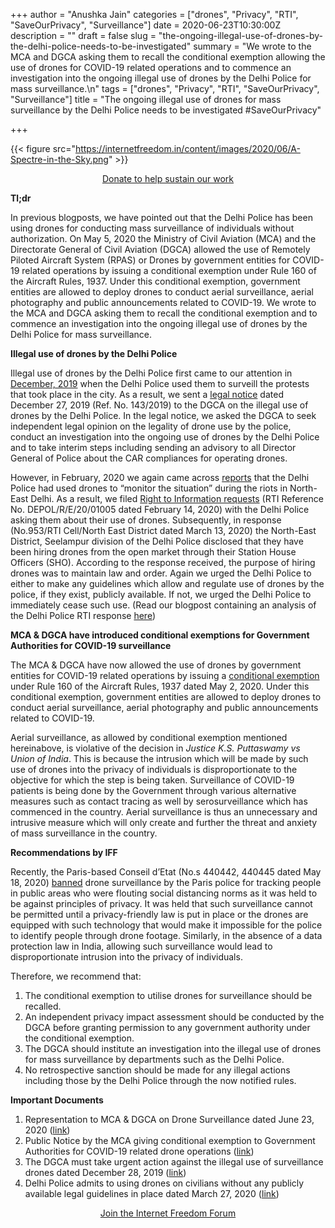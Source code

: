 +++
author = "Anushka Jain"
categories = ["drones", "Privacy", "RTI", "SaveOurPrivacy", "Surveillance"]
date = 2020-06-23T10:30:00Z
description = ""
draft = false
slug = "the-ongoing-illegal-use-of-drones-by-the-delhi-police-needs-to-be-investigated"
summary = "We wrote to the MCA and DGCA asking them to recall the conditional exemption allowing the use of drones for COVID-19 related operations and to commence an investigation into the ongoing illegal use of drones by the Delhi Police for mass surveillance.\n"
tags = ["drones", "Privacy", "RTI", "SaveOurPrivacy", "Surveillance"]
title = "The ongoing illegal use of drones for mass surveillance by the Delhi Police needs to be investigated #SaveOurPrivacy"

+++


{{< figure src="https://internetfreedom.in/content/images/2020/06/A-Spectre-in-the-Sky.png" >}}

<div style="text-align:center;">
    <a href="https://internetfreedom.in/donate/" class="button">Donate to help sustain our work</a>
</div>

**Tl;dr**

In previous blogposts, we have pointed out that the Delhi Police has been using drones for conducting mass surveillance of individuals without authorization. On May 5, 2020 the Ministry of Civil Aviation (MCA) and the Directorate General of Civil Aviation (DGCA) allowed the use of Remotely Piloted Aircraft System (RPAS) or Drones by government entities for COVID-19 related operations by issuing a conditional exemption under Rule 160 of the Aircraft Rules, 1937. Under this conditional exemption, government entities are allowed to deploy drones to conduct aerial surveillance, aerial photography and public announcements related to COVID-19. We wrote to the MCA and DGCA asking them to recall the conditional exemption and to commence an investigation into the ongoing illegal use of drones by the Delhi Police for mass surveillance.

**Illegal use of drones by the Delhi Police**

Illegal use of drones by the Delhi Police first came to our attention in [December, 2019](https://internetfreedom.in/its-a-bird-its-a-plane-oh-no-its-a-surveillance-drone-we-write-to-the-dgca-to-take-action/) when the Delhi Police used them to surveill the protests that took place in the city. As a result, we sent a [legal notice](https://drive.google.com/file/d/1DNZykY2-XH0Q6MYk_ywpMnffKor3hmX1/view) dated December 27, 2019 (Ref. No. 143/2019) to the DGCA on the illegal use of drones by the Delhi Police. In the legal notice, we asked the DGCA to seek independent legal opinion on the legality of drone use by the police, conduct an investigation into the ongoing use of drones by the Delhi Police and to take interim steps including sending an advisory to all Director General of Police about the CAR compliances for operating drones. 

However, in February, 2020 we again came across [reports](https://thewire.in/government/delhi-riots-police-special-commissioner) that the Delhi Police had used drones to “monitor the situation” during the riots in North-East Delhi. As a result, we filed [Right to Information requests](https://drive.google.com/file/d/1DN5_N9gqXgzMmm5P_qJ1KdO7yB1ueKvK/view) (RTI Reference No. DEPOL/R/E/20/01005 dated February 14, 2020) with the Delhi Police asking them about their use of drones. Subsequently, in response (No.953/RTI Cell/North East District dated March 13, 2020) the North-East District, Seelampur division of the Delhi Police disclosed that they have been hiring drones from the open market through their Station House Officers (SHO). According to the response received, the purpose of hiring drones was to maintain law and order. Again we urged the Delhi Police to either to make any guidelines which allow and regulate use of drones by the police, if they exist, publicly available. If not, we urged the Delhi Police to immediately cease such use. (Read our blogpost containing an analysis of the Delhi Police RTI response [here](https://internetfreedom.in/delhi-police-admits-to-using-drones/))

**MCA & DGCA have introduced conditional exemptions for Government Authorities for COVID-19 surveillance**

The MCA & DGCA have now allowed the use of drones by government entities for COVID-19 related operations by issuing a [conditional exemption](https://drive.google.com/file/d/1s4KH7cCSewr_gL_bqVjdH3L9MyUTNy9u/view?usp=sharing) under Rule 160 of the Aircraft Rules, 1937 dated May 2, 2020. Under this conditional exemption, government entities are allowed to deploy drones to conduct aerial surveillance, aerial photography and public announcements related to COVID-19.

Aerial surveillance, as allowed by conditional exemption mentioned hereinabove, is violative of the decision in _Justice K.S. Puttaswamy vs Union of India_. This is because the intrusion which will be made by such use of drones into the privacy of individuals is disproportionate to the objective for which the step is being taken. Surveillance of COVID-19 patients is being done by the Government through various alternative measures such as contact tracing as well by serosurveillance which has commenced in the country. Aerial surveillance is thus  an unnecessary and intrusive measure which will only create and further the threat and anxiety of mass surveillance in the country. 

**Recommendations by IFF**

Recently, the Paris-based Conseil d’Etat (No.s 440442, 440445 dated May 18, 2020) [banned](https://www.bloomberg.com/news/articles/2020-05-18/paris-police-drones-banned-from-spying-on-virus-violators) drone surveillance by the Paris police for tracking people in public areas who were flouting social distancing norms as it was held to be against principles of privacy. It was held that such surveillance cannot be permitted until a privacy-friendly law is put in place or the drones are equipped with such technology that would make it impossible for the police to identify people through drone footage. Similarly, in the absence of a data protection law in India, allowing such surveillance would lead to disproportionate intrusion into the privacy of individuals. 

Therefore, we recommend that:

1. The conditional exemption to utilise drones for surveillance should be recalled.
2. An independent privacy impact assessment should be conducted by the DGCA before granting permission to any government authority under the conditional exemption.
3. The DGCA should institute an investigation into the illegal use of drones for mass surveillance by departments such as the Delhi Police.
4. No retrospective sanction should be made for any illegal actions including those by the Delhi Police through the now notified rules. 

**Important Documents**

1. Representation to MCA & DGCA on Drone Surveillance dated June 23, 2020 ([link](https://drive.google.com/file/d/14xAdoj4FopIrLKn0vu4CnUzSIhpYX0tw/view?usp=sharing))
2. Public Notice by the MCA giving conditional exemption to Government Authorities for COVID-19 related drone operations ([link](https://drive.google.com/file/d/1s4KH7cCSewr_gL_bqVjdH3L9MyUTNy9u/view?usp=sharing))
3. The DGCA must take urgent action against the illegal use of surveillance drones dated December 28, 2019 ([link](https://internetfreedom.in/its-a-bird-its-a-plane-oh-no-its-a-surveillance-drone-we-write-to-the-dgca-to-take-action/))
4. Delhi Police admits to using drones on civilians without any publicly available legal guidelines in place dated March 27, 2020 ([link](https://internetfreedom.in/delhi-police-admits-to-using-drones/))

<div style="text-align:center;">
    <a href="https://forum.internetfreedom.in/" class="button">Join the Internet Freedom Forum</a>
</div>




